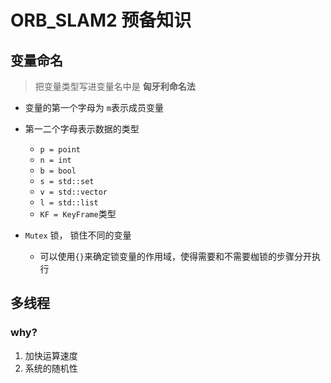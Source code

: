 # ORB_SLAM2 预备知识

## 变量命名

> 把变量类型写进变量名中是 **匈牙利命名法**

- 变量的第一个字母为 `m`表示成员变量
- 第一二个字母表示数据的类型
  - `p = point`
  - `n = int`
  - `b = bool`
  - `s = std::set`
  - `v = std::vector`
  - `l = std::list`
  - `KF = KeyFrame`类型

- `Mutex` 锁， 锁住不同的变量
  - 可以使用`{}`来确定锁变量的作用域，使得需要和不需要枷锁的步骤分开执行

## 多线程

### why?

1. 加快运算速度
2. 系统的随机性